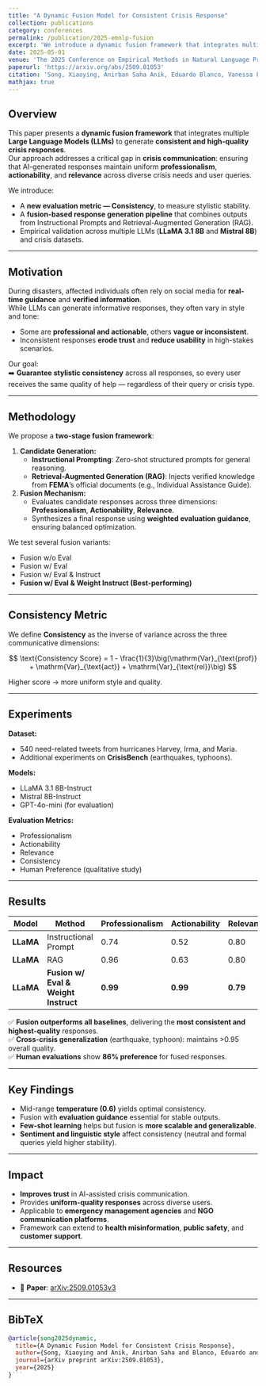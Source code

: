 ```yaml
---
title: "A Dynamic Fusion Model for Consistent Crisis Response"
collection: publications
category: conferences
permalink: /publication/2025-emnlp-fusion
excerpt: 'We introduce a dynamic fusion framework that integrates multiple LLMs to generate consistent, high-quality crisis responses across professionalism, actionability, and relevance dimensions.'
date: 2025-05-01
venue: 'The 2025 Conference on Empirical Methods in Natural Language Processing (EMNLP 2025)'
paperurl: 'https://arxiv.org/abs/2509.01053'
citation: 'Song, Xiaoying, Anirban Saha Anik, Eduardo Blanco, Vanessa Frias-Martinez, and Lingzi Hong. "A Dynamic Fusion Model for Consistent Crisis Response." arXiv preprint arXiv:2509.01053 (2025).'
mathjax: true
---
```


## Overview
This paper presents a **dynamic fusion framework** that integrates multiple **Large Language Models (LLMs)** to generate **consistent and high-quality crisis responses**.  
Our approach addresses a critical gap in **crisis communication**: ensuring that AI-generated responses maintain uniform **professionalism**, **actionability**, and **relevance** across diverse crisis needs and user queries.

We introduce:
- A **new evaluation metric — Consistency**, to measure stylistic stability.
- A **fusion-based response generation pipeline** that combines outputs from Instructional Prompts and Retrieval-Augmented Generation (RAG).
- Empirical validation across multiple LLMs (**LLaMA 3.1 8B** and **Mistral 8B**) and crisis datasets.

---

## Motivation
During disasters, affected individuals often rely on social media for **real-time guidance** and **verified information**.  
While LLMs can generate informative responses, they often vary in style and tone:
- Some are **professional and actionable**, others **vague or inconsistent**.
- Inconsistent responses **erode trust** and **reduce usability** in high-stakes scenarios.

Our goal:  
➡️ **Guarantee stylistic consistency** across all responses, so every user receives the same quality of help — regardless of their query or crisis type.

---

## Methodology
We propose a **two-stage fusion framework**:
1. **Candidate Generation:**  
   - **Instructional Prompting**: Zero-shot structured prompts for general reasoning.  
   - **Retrieval-Augmented Generation (RAG)**: Injects verified knowledge from **FEMA**’s official documents (e.g., Individual Assistance Guide).
2. **Fusion Mechanism:**  
   - Evaluates candidate responses across three dimensions: **Professionalism**, **Actionability**, **Relevance**.  
   - Synthesizes a final response using **weighted evaluation guidance**, ensuring balanced optimization.

We test several fusion variants:
- Fusion w/o Eval  
- Fusion w/ Eval  
- Fusion w/ Eval & Instruct  
- **Fusion w/ Eval & Weight Instruct (Best-performing)**

---

## Consistency Metric
We define **Consistency** as the inverse of variance across the three communicative dimensions:

$$
\text{Consistency Score} = 1 - \frac{1}{3}\big(\mathrm{Var}_{\text{prof}} + \mathrm{Var}_{\text{act}} + \mathrm{Var}_{\text{rel}}\big)
$$

Higher score → more uniform style and quality.

---

## Experiments
**Dataset:**  
- 540 need-related tweets from hurricanes Harvey, Irma, and Maria.  
- Additional experiments on **CrisisBench** (earthquakes, typhoons).

**Models:**  
- LLaMA 3.1 8B-Instruct  
- Mistral 8B-Instruct  
- GPT-4o-mini (for evaluation)

**Evaluation Metrics:**  
- Professionalism  
- Actionability  
- Relevance  
- Consistency  
- Human Preference (qualitative study)

---

## Results

<div class="table-wrapper">
<table>
  <thead>
    <tr>
      <th>Model</th>
      <th>Method</th>
      <th>Professionalism</th>
      <th>Actionability</th>
      <th>Relevance</th>
      <th>Consistency</th>
    </tr>
  </thead>
  <tbody>
    <tr>
      <td><strong>LLaMA</strong></td>
      <td>Instructional Prompt</td>
      <td>0.74</td>
      <td>0.52</td>
      <td>0.80</td>
      <td>0.76</td>
    </tr>
    <tr>
      <td><strong>LLaMA</strong></td>
      <td>RAG</td>
      <td>0.96</td>
      <td>0.63</td>
      <td>0.80</td>
      <td>0.84</td>
    </tr>
    <tr>
      <td><strong>LLaMA</strong></td>
      <td><strong>Fusion w/ Eval &amp; Weight Instruct</strong></td>
      <td><strong>0.99</strong></td>
      <td><strong>0.99</strong></td>
      <td><strong>0.79</strong></td>
      <td><strong>0.94</strong></td>
    </tr>
  </tbody>
</table>
</div>

✅ **Fusion outperforms all baselines**, delivering the **most consistent and highest-quality** responses.  
✅ **Cross-crisis generalization** (earthquake, typhoon): maintains >0.95 overall quality.  
✅ **Human evaluations** show **86% preference** for fused responses.

---

## Key Findings
- Mid-range **temperature (0.6)** yields optimal consistency.
- Fusion with **evaluation guidance** essential for stable outputs.
- **Few-shot learning** helps but fusion is **more scalable and generalizable**.
- **Sentiment and linguistic style** affect consistency (neutral and formal queries yield higher stability).

---

## Impact
- **Improves trust** in AI-assisted crisis communication.
- Provides **uniform-quality responses** across diverse users.
- Applicable to **emergency management agencies** and **NGO communication platforms**.
- Framework can extend to **health misinformation**, **public safety**, and **customer support**.

---

## Resources
- 📄 **Paper**: [arXiv:2509.01053v3](https://arxiv.org/abs/2509.01053v3)

---

## BibTeX

```bibtex
@article{song2025dynamic,
  title={A Dynamic Fusion Model for Consistent Crisis Response},
  author={Song, Xiaoying and Anik, Anirban Saha and Blanco, Eduardo and Frias-Martinez, Vanessa and Hong, Lingzi},
  journal={arXiv preprint arXiv:2509.01053},
  year={2025}
}```
